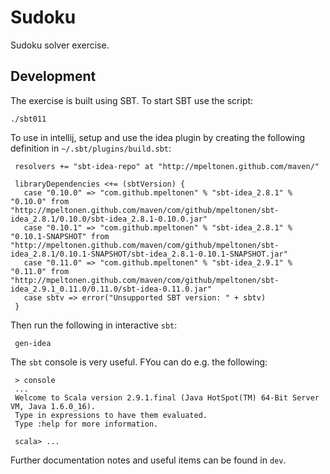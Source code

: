 Sudoku
======
Sudoku solver exercise.



Development
-----------
The exercise is built using SBT. To start SBT use
the script:

    ./sbt011

 To use in intellij, setup and use the idea plugin by creating the
 following definition in `~/.sbt/plugins/build.sbt`:

     resolvers += "sbt-idea-repo" at "http://mpeltonen.github.com/maven/"

     libraryDependencies <+= (sbtVersion) {
       case "0.10.0" => "com.github.mpeltonen" % "sbt-idea_2.8.1" % "0.10.0" from "http://mpeltonen.github.com/maven/com/github/mpeltonen/sbt-idea_2.8.1/0.10.0/sbt-idea_2.8.1-0.10.0.jar"
       case "0.10.1" => "com.github.mpeltonen" % "sbt-idea_2.8.1" % "0.10.1-SNAPSHOT" from "http://mpeltonen.github.com/maven/com/github/mpeltonen/sbt-idea_2.8.1/0.10.1-SNAPSHOT/sbt-idea_2.8.1-0.10.1-SNAPSHOT.jar"
       case "0.11.0" => "com.github.mpeltonen" % "sbt-idea_2.9.1" % "0.11.0" from "http://mpeltonen.github.com/maven/com/github/mpeltonen/sbt-idea_2.9.1_0.11.0/0.11.0/sbt-idea-0.11.0.jar"
       case sbtv => error("Unsupported SBT version: " + sbtv)
     }


 Then run the following in interactive `sbt`:

     gen-idea

 The `sbt` console is very useful. FYou can do e.g. the following:

     > console
     ...
     Welcome to Scala version 2.9.1.final (Java HotSpot(TM) 64-Bit Server VM, Java 1.6.0_16).
     Type in expressions to have them evaluated.
     Type :help for more information.

     scala> ...

 Further documentation notes and useful items can be found in `dev`.





[sbt]: http://books.google.com/p/simple-build-tool/
[scalariform]: http://github.com/olim7t/sbt-scalariform
[markdown]: http://daringfireball.net/projects/markdown
